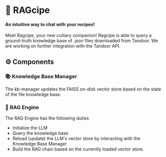 # :sushi: RAGcipe 
#### An intuitive way to chat with your recipes!
Meet Ragcipe, your new cuiliary companion!
Ragcipe is able to query a ground-truth knowledge base of .json files downloaded from Tandoor. 
We are working on further integration with the Tandoor API.

## ⚙️ Components

### 📚 Knowledge Base Manager
  The kb-manager updates the FAISS on-disk vector store based on the state of the file knowledge base.
  

### 🧠 RAG Engine
  The RAG Engine has the following duties
  - Initialize the LLM
  - Query the knowledge base
  - Reload (update) the LLM's vector store by interacting with the Knowledge Base Manager
  - Build the RAG chain based on the currently loaded vector store.
